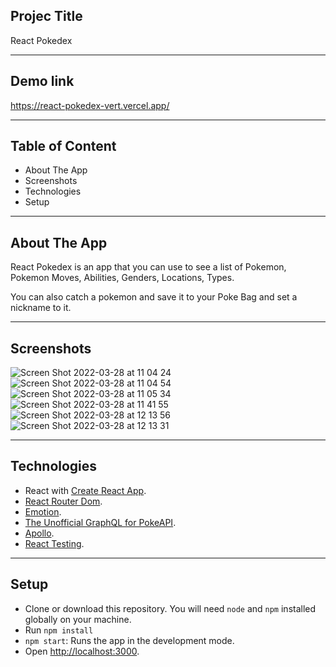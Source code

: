 ## Projec Title

React Pokedex

----

## Demo link

https://react-pokedex-vert.vercel.app/

----

## Table of Content

- About The App
- Screenshots
- Technologies
- Setup

----

## About The App

React Pokedex is an app that you can use to see a list of Pokemon, Pokemon Moves, Abilities, Genders, Locations, Types.

You can also catch a pokemon and save it to your Poke Bag and set a nickname to it.

----

## Screenshots

![Screen Shot 2022-03-28 at 11 04 24](https://user-images.githubusercontent.com/30109956/160325023-c5aaf7fa-32fc-4a85-862d-210a0a4b98c4.png)
![Screen Shot 2022-03-28 at 11 04 54](https://user-images.githubusercontent.com/30109956/160325041-00bf3daf-648d-4c77-9dc2-5212562ceed3.png)
![Screen Shot 2022-03-28 at 11 05 34](https://user-images.githubusercontent.com/30109956/160325050-eda476f2-05da-4eaf-b1f3-1ebe2bc9bada.png)
![Screen Shot 2022-03-28 at 11 41 55](https://user-images.githubusercontent.com/30109956/160331032-e4789d2f-e332-4e48-aacb-46da2de946ec.png)
![Screen Shot 2022-03-28 at 12 13 56](https://user-images.githubusercontent.com/30109956/160331043-08b113fa-d5f8-4ebd-91a4-b0437666d224.png)
![Screen Shot 2022-03-28 at 12 13 31](https://user-images.githubusercontent.com/30109956/160331047-3de5a223-8c7b-4223-8b2e-aa83c78deab4.png)

----

## Technologies

- React with [Create React App](https://github.com/facebook/create-react-app).
- [React Router Dom](https://reactrouter.com/docs/en/v6/getting-started/overview).
- [Emotion](https://emotion.sh/docs/introduction).
- [The Unofficial GraphQL for PokeAPI](https://graphql-pokeapi.vercel.app/).
- [Apollo](https://www.apollographql.com/docs/react/get-started/).
- [React Testing](https://testing-library.com/docs/).

----

## Setup

- Clone or download this repository. You will need `node` and `npm` installed globally on your machine.
- Run `npm install`
- `npm start`: Runs the app in the development mode.
- Open [http://localhost:3000](http://localhost:3000).


